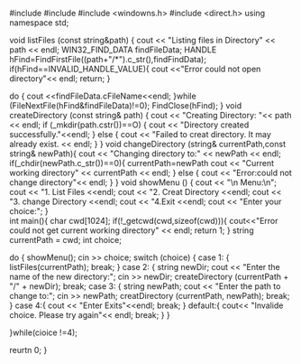 #include <iostream>
#include <string>
#include <windowns.h>
#include <direct.h>
using namespace std;

void listFiles (const string&path) {
  cout << "Listing files in Directory" << path << endl;
  WIN32_FIND_DATA findFileData;
  HANDLE hFind=FindFirstFile((path+"/*").c_str(),findFindData);
  if(hFind==INVALID_HANDLE_VALUE){
       cout <<"Error could not open directory"<< endl;
       return;
     }
     
do { cout <<findFileData.cFileName<<endl;
}while (FileNextFile(hFind&findFileData)!=0);
FindClose(hFind);
   }
void createDirectory (const string& path) {
    cout << "Creating Directory: "<< path << endl;
    if (_mkdir(path.cstr())==O) {
          cout << "Directory created successfully."<<endl;
}  else {
         cout << "Failed to creat directory. It may already exist. << endl;
         }
     }
void changeDirectory (string& currentPath,const string& newPath){
     cout << "Changing directory to:" << newPath << endl;
  if(_chdir(newPath.c_str())==0){
  currentPath=newPath
     cout << "Current working directory" << currentPath << endl;
 } else {
     cout << "Error:could not change directory"<< endl;
      }
  }
  void showMenu () {
       cout << "\n Menu:\n";
       cout << "1. List Files <<endl;
       cout << "2. Creat Directory <<endl;
       cout << "3. change Directory <<endl;
       cout << "4.Exit <<endl;
       cout << "Enter your choice:";
   }   
int main(){
   char cwd[1024];
   if(!_getcwd(cwd,sizeof(cwd))){
     cout<<"Error could not get current working directory" << endl;
 return 1;
} 
  string currentPath = cwd;
int choice;

do {
    showMenu();
    cin >> choice;
     switch (choice) {
       case 1: {
            listFiles(currentPath);
            break;
          }
          case 2: {
             string newDir;
             cout << "Enter the name of the new directory:";
             cin >> newDir;
             createDirectory (currentPath + "/" + newDir);
             break;
          case 3: { 
             string newPath;
             cout << "Enter the path to change to:";
             cin >> newPath;
             creatDirectory (currentPath, newPath);
          break;
        }
          case 4:{
          cout << "Enter Exits"<<endl;
          break;
          }
       default:{
       cout<< "Invalide choice. Please try again"<< endl;
       break;
       }
    }

  }while(cioice !=4);
          
          
reurtn 0;
}
